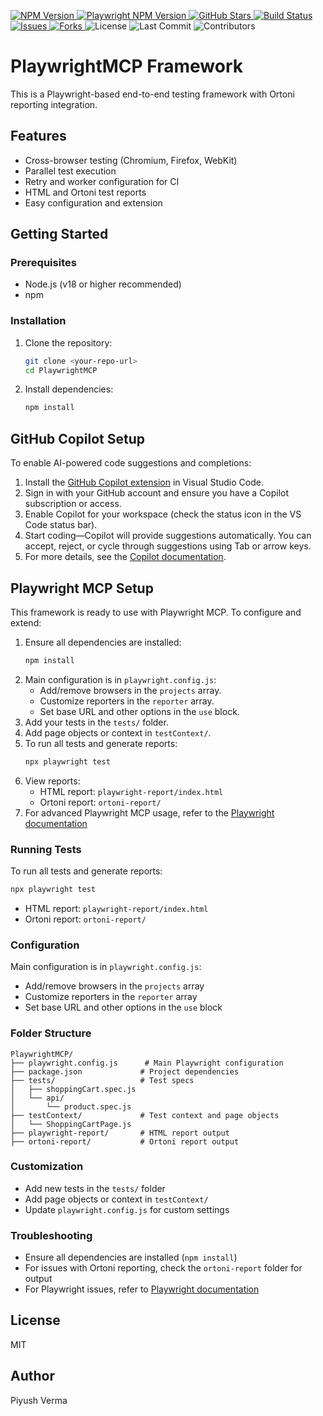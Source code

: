 <!-- Badges -->
<p align="left">
  <a href="https://www.npmjs.com/package/ortoni-report" target="_blank">
    <img src="https://img.shields.io/npm/v/ortoni-report.svg?style=flat-square" alt="NPM Version" />
  </a>
  <a href="https://www.npmjs.com/package/@playwright/test" target="_blank">
    <img src="https://img.shields.io/npm/v/@playwright/test.svg?style=flat-square" alt="Playwright NPM Version" />
  </a>
  <a href="https://github.com/piy07/PlaywrightMCP" target="_blank">
    <img src="https://img.shields.io/github/stars/piy07/PlaywrightMCP?style=flat-square" alt="GitHub Stars" />
  </a>
  <a href="https://github.com/piy07/PlaywrightMCP/actions" target="_blank">
    <img src="https://github.com/piy07/PlaywrightMCP/actions/workflows/playwright.yml/badge.svg" alt="Build Status" />
  </a>
  <a href="https://github.com/piy07/PlaywrightMCP/issues" target="_blank">
    <img src="https://img.shields.io/github/issues/piy07/PlaywrightMCP?style=flat-square" alt="Issues" />
  </a>
  <a href="https://github.com/piy07/PlaywrightMCP/network/members" target="_blank">
    <img src="https://img.shields.io/github/forks/piy07/PlaywrightMCP?style=flat-square" alt="Forks" />
  </a>
  <img src="https://img.shields.io/github/license/piy07/PlaywrightMCP?style=flat-square" alt="License" />
  <img src="https://img.shields.io/github/last-commit/piy07/PlaywrightMCP?style=flat-square" alt="Last Commit" />
  <img src="https://img.shields.io/github/contributors/piy07/PlaywrightMCP?style=flat-square" alt="Contributors" />
  <!-- Uncomment below if you add code coverage integration -->
  <!-- <img src="https://img.shields.io/codecov/c/github/piy07/PlaywrightMCP?style=flat-square" alt="Coverage" /> -->
</p>

# PlaywrightMCP Framework

This is a Playwright-based end-to-end testing framework with Ortoni reporting integration.

## Features
- Cross-browser testing (Chromium, Firefox, WebKit)
- Parallel test execution
- Retry and worker configuration for CI
- HTML and Ortoni test reports
- Easy configuration and extension

## Getting Started

### Prerequisites
- Node.js (v18 or higher recommended)
- npm

### Installation
1. Clone the repository:
   ```sh
   git clone <your-repo-url>
   cd PlaywrightMCP
   ```
2. Install dependencies:
   ```sh
   npm install
   ```

## GitHub Copilot Setup

To enable AI-powered code suggestions and completions:

1. Install the [GitHub Copilot extension](https://marketplace.visualstudio.com/items?itemName=GitHub.copilot) in Visual Studio Code.
2. Sign in with your GitHub account and ensure you have a Copilot subscription or access.
3. Enable Copilot for your workspace (check the status icon in the VS Code status bar).
4. Start coding—Copilot will provide suggestions automatically. You can accept, reject, or cycle through suggestions using Tab or arrow keys.
5. For more details, see the [Copilot documentation](https://docs.github.com/en/copilot).

## Playwright MCP Setup

This framework is ready to use with Playwright MCP. To configure and extend:

1. Ensure all dependencies are installed:
   ```sh
   npm install
   ```
2. Main configuration is in `playwright.config.js`:
   - Add/remove browsers in the `projects` array.
   - Customize reporters in the `reporter` array.
   - Set base URL and other options in the `use` block.
3. Add your tests in the `tests/` folder.
4. Add page objects or context in `testContext/`.
5. To run all tests and generate reports:
   ```sh
   npx playwright test
   ```
6. View reports:
   - HTML report: `playwright-report/index.html`
   - Ortoni report: `ortoni-report/`
7. For advanced Playwright MCP usage, refer to the [Playwright documentation](https://playwright.dev/docs/intro)

### Running Tests
To run all tests and generate reports:
```sh
npx playwright test
```

- HTML report: `playwright-report/index.html`
- Ortoni report: `ortoni-report/`

### Configuration
Main configuration is in `playwright.config.js`:
- Add/remove browsers in the `projects` array
- Customize reporters in the `reporter` array
- Set base URL and other options in the `use` block

### Folder Structure
```
PlaywrightMCP/
├── playwright.config.js      # Main Playwright configuration
├── package.json             # Project dependencies
├── tests/                   # Test specs
│   ├── shoppingCart.spec.js
│   └── api/
│       └── product.spec.js
├── testContext/             # Test context and page objects
│   └── ShoppingCartPage.js
├── playwright-report/       # HTML report output
├── ortoni-report/           # Ortoni report output
```

### Customization
- Add new tests in the `tests/` folder
- Add page objects or context in `testContext/`
- Update `playwright.config.js` for custom settings

### Troubleshooting
- Ensure all dependencies are installed (`npm install`)
- For issues with Ortoni reporting, check the `ortoni-report` folder for output
- For Playwright issues, refer to [Playwright documentation](https://playwright.dev/docs/intro)

## License
MIT

## Author
Piyush Verma
